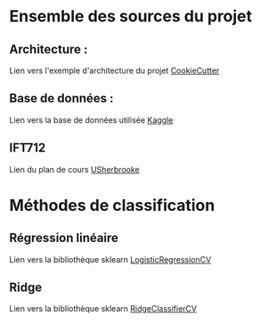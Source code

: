 # Ensemble des sources du projet

## Architecture :
Lien vers l'exemple d'architecture du projet [CookieCutter](https://github.com/cookiecutter/cookiecutter)

## Base de données :
Lien vers la base de données utilisée [Kaggle](https://www.kaggle.com/broaniki/titanic)

## IFT712
Lien du plan de cours [USherbrooke](http://info.usherbrooke.ca/pmjodoin/cours/ift603/plan_de_cours2019_712.pdf)

# Méthodes de classification

## Régression linéaire
Lien vers la bibliothèque sklearn [LogisticRegressionCV](https://scikit-learn.org/stable/modules/generated/sklearn.linear_model.LogisticRegressionCV.html#sklearn.linear_model.LogisticRegressionCV)

## Ridge
Lien vers la bibliothèque sklearn [RidgeClassifierCV](https://scikit-learn.org/stable/modules/generated/sklearn.linear_model.RidgeClassifierCV.html#sklearn.linear_model.RidgeClassifierCV)